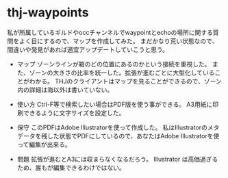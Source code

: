 # thj-waypoints

私が所属しているギルドやoccチャンネルでwaypointとechoの場所に関する質問をよく目にするので、マップを作成してみた。
まだかなり荒い状態なので、間違いや発見があれば適宜アップデートしていこうと思う。

* マップ
ゾーンラインが箱のどの位置にあるのかという接続を重視した。
また、ゾーンの大きさの比率を統一した。拡張が進むごとに大型化していることがわかる。
THJのクライアントはマップを見ることができるので、ゾーン内の詳細は海以外は書いていない。

* 使い方
Ctrl-F等で検索したい場合はPDF版を使う事ができる。
A3用紙に印刷できるように文字サイズを設定した。

* 保守
このPDFはAdobe Illustratorを使って作成した。
私はIllustratorのメタデータを残した状態でPDFにしているので、あなたはAdobe Illustratorを使って編集が出来る。

* 問題
拡張が進むとA3には収まらなくなるだろう。
Illustrator は高価過ぎるため、誰もが編集できるわけではない。
